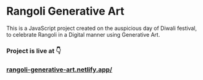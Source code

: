 # Rangoli Generative Art
This is a JavaScript project created on the auspicious day of Diwali festival, to celebrate Rangoli in a Digital manner using Generative Art.

### Project is live at 👇
### [rangoli-generative-art.netlify.app/](https://rangoli-generative-art.netlify.app/)
